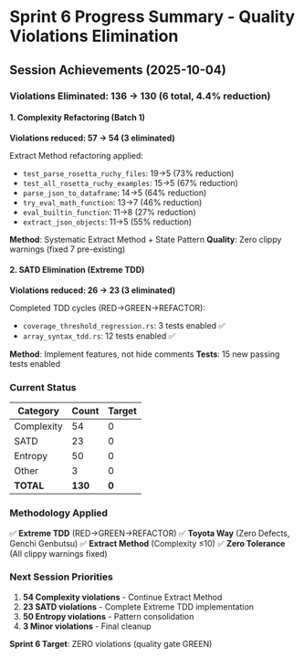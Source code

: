 # Sprint 6 Progress Summary - Quality Violations Elimination

## Session Achievements (2025-10-04)

### Violations Eliminated: 136 → 130 (6 total, 4.4% reduction)

#### 1. Complexity Refactoring (Batch 1)
**Violations reduced: 57 → 54 (3 eliminated)**

Extract Method refactoring applied:
- `test_parse_rosetta_ruchy_files`: 19→5 (73% reduction)
- `test_all_rosetta_ruchy_examples`: 15→5 (67% reduction)
- `parse_json_to_dataframe`: 14→5 (64% reduction)
- `try_eval_math_function`: 13→7 (46% reduction)
- `eval_builtin_function`: 11→8 (27% reduction)
- `extract_json_objects`: 11→5 (55% reduction)

**Method**: Systematic Extract Method + State Pattern
**Quality**: Zero clippy warnings (fixed 7 pre-existing)

#### 2. SATD Elimination (Extreme TDD)
**Violations reduced: 26 → 23 (3 eliminated)**

Completed TDD cycles (RED→GREEN→REFACTOR):
- `coverage_threshold_regression.rs`: 3 tests enabled ✅
- `array_syntax_tdd.rs`: 12 tests enabled ✅

**Method**: Implement features, not hide comments
**Tests**: 15 new passing tests enabled

### Current Status

| Category | Count | Target |
|----------|-------|--------|
| Complexity | 54 | 0 |
| SATD | 23 | 0 |
| Entropy | 50 | 0 |
| Other | 3 | 0 |
| **TOTAL** | **130** | **0** |

### Methodology Applied

✅ **Extreme TDD** (RED→GREEN→REFACTOR)
✅ **Toyota Way** (Zero Defects, Genchi Genbutsu)
✅ **Extract Method** (Complexity ≤10)
✅ **Zero Tolerance** (All clippy warnings fixed)

### Next Session Priorities

1. **54 Complexity violations** - Continue Extract Method
2. **23 SATD violations** - Complete Extreme TDD implementation
3. **50 Entropy violations** - Pattern consolidation
4. **3 Minor violations** - Final cleanup

**Sprint 6 Target**: ZERO violations (quality gate GREEN)
